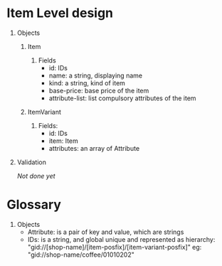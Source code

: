 
Item Level design
===

1. Objects
	1. Item
		1. Fields
			- id: IDs
			- name: a string, displaying name
			- kind: a string, kind of item
			- base-price: base price of the item
			- attribute-list: list compulsory attributes of the item

	2. ItemVariant
		1. Fields:
			- id: IDs
			- item: Item
			- attributes: an array of Attribute

2. Validation

	*Not done yet*

# Glossary
1. Objects
	- Attribute: is a pair of key and value, which are strings
	- IDs: is a string, and global unique and represented as hierarchy: "gid://[shop-name]/[item-posfix]/[item-variant-posfix]"
		eg: "gid://shop-name/coffee/01010202"

